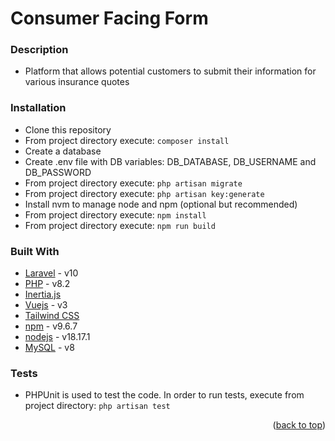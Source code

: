 # Consumer Facing Form

### Description
* Platform that allows potential customers to submit their information for various insurance quotes

### Installation
* Clone this repository
* From project directory execute: ```composer install```
* Create a database
* Create .env file with DB variables: DB_DATABASE, DB_USERNAME and DB_PASSWORD
* From project directory execute: ```php artisan migrate```
* From project directory execute: ```php artisan key:generate```
* Install nvm to manage node and npm (optional but recommended)
* From project directory execute: ```npm install```
* From project directory execute: ```npm run build```

### Built With
* [Laravel](https://laravel.com/) - v10
* [PHP](https://www.php.net/) - v8.2
* [Inertia.js](https://inertiajs.com/)
* [Vuejs](https://vuejs.org/) - v3
* [Tailwind CSS](https://tailwindcss.com/)
* [npm](https://www.npmjs.com/) - v9.6.7
* [nodejs](https://nodejs.org/es) - v18.17.1
* [MySQL](https://www.mysql.com/) - v8

### Tests
* PHPUnit is used to test the code. In order to run tests, execute from project directory: ```php artisan test```

<p align="right">(<a href="#top">back to top</a>)</p>
